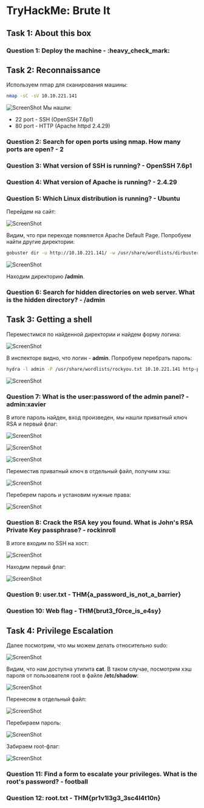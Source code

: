 # TryHackMe: Brute It

## Task 1: About this box
### Question 1: Deploy the machine - :heavy\_check_mark:

## Task 2: Reconnaissance
Используем nmap для сканирования машины:
```sh
nmap -sC -sV 10.10.221.141
```
![ScreenShot](screenshots/1.png)
Мы нашли:
- 22 port - SSH (OpenSSH 7.6p1)
- 80 port - HTTP (Apache httpd 2.4.29)

### Question 2: Search for open ports using nmap. How many ports are open? - 2
### Question 3: What version of SSH is running? - OpenSSH 7.6p1
### Question 4: What version of Apache is running? - 2.4.29
### Question 5: Which Linux distribution is running? - Ubuntu

Перейдем на сайт:

![ScreenShot](screenshots/2.png)

Видим, что при переходе появляется Apache Default Page. Попробуем найти другие директории:

```sh
gobuster dir -u http://10.10.221.141/ -w /usr/share/wordlists/dirbuster/directory-list-2.3-medium.txt
```
![ScreenShot](screenshots/3.png)

Находим директорию **/admin**.

### Question 6: Search for hidden directories on web server. What is the hidden directory? - /admin


## Task 3: Getting a shell
Переместимся по найденной директории и найдем форму логина:

![ScreenShot](screenshots/4.png)

В инспекторе видно, что логин - **admin**.  Попробуем перебрать пароль:
```sh
hydra -l admin -P /usr/share/wordlists/rockyou.txt 10.10.221.141 http-post-form "/admin/index.php:user=^USER^&pass=^PASS^:invalid"
```

![ScreenShot](screenshots/5.png)

### Question 7: What is the user:password of the admin panel? - admin:xavier

В итоге пароль найден, вход произведен, мы нашли приватный ключ RSA и первый флаг:

![ScreenShot](screenshots/6.png)

![ScreenShot](screenshots/7.png)

![ScreenShot](screenshots/8.png)

Переместив приватный ключ в отдельный файл, получим хэш:

![ScreenShot](screenshots/9.png)

Переберем пароль и установим нужные права:

![ScreenShot](screenshots/10.png)

### Question 8: Crack the RSA key you found. What is John's RSA Private Key passphrase? - rockinroll

В итоге входим по SSH на хост:

![ScreenShot](screenshots/11.png)

Находим первый флаг:

![ScreenShot](screenshots/12.png)

### Question 9: user.txt - THM{a_password_is_not_a_barrier}
### Question 10: Web flag - THM{brut3_f0rce_is_e4sy}


## Task 4: Privilege Escalation
Далее посмотрим, что мы можем делать относительно sudo:

![ScreenShot](screenshots/13.png)

Видим, что нам доступна утилита **cat**. В таком случае, посмотрим хэш пароля от пользователя root в файле **/etc/shadow**:

![ScreenShot](screenshots/14.png)

Перенесем в отдельный файл:

![ScreenShot](screenshots/15.png)

Перебираем пароль:

![ScreenShot](screenshots/16.png)

Забираем root-флаг:

![ScreenShot](screenshots/17.png)

### Question 11: Find a form to escalate your privileges. What is the root's password? - football
### Question 12: root.txt - THM{pr1v1l3g3_3sc4l4t10n}
